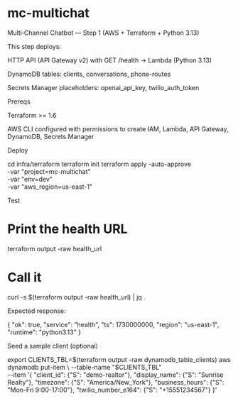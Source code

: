 # mc-multichat
Multi‑Channel Chatbot — Step 1 (AWS + Terraform + Python 3.13)

This step deploys:

HTTP API (API Gateway v2) with GET /health → Lambda (Python 3.13)

DynamoDB tables: clients, conversations, phone-routes

Secrets Manager placeholders: openai_api_key, twilio_auth_token

Prereqs

Terraform >= 1.6

AWS CLI configured with permissions to create IAM, Lambda, API Gateway, DynamoDB, Secrets Manager

Deploy

cd infra/terraform
terraform init
terraform apply -auto-approve \
  -var "project=mc-multichat" \
  -var "env=dev" \
  -var "aws_region=us-east-1"

Test

# Print the health URL
terraform output -raw health_url
# Call it
curl -s $(terraform output -raw health_url) | jq .

Expected response:

{
  "ok": true,
  "service": "health",
  "ts": 1730000000,
  "region": "us-east-1",
  "runtime": "python3.13"
}

Seed a sample client (optional)

export CLIENTS_TBL=$(terraform output -raw dynamodb_table_clients)
aws dynamodb put-item \
  --table-name "$CLIENTS_TBL" \
  --item '{
    "client_id": {"S": "demo-realtor"},
    "display_name": {"S": "Sunrise Realty"},
    "timezone": {"S": "America/New_York"},
    "business_hours": {"S": "Mon-Fri 9:00-17:00"},
    "twilio_number_e164": {"S": "+15551234567"}
  }'

  